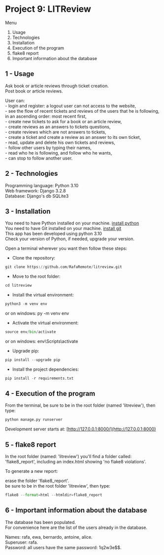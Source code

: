 # Project 9: LITReview

Menu

1. Usage
2. Technologies
3. Installation
4. Execution of the program
5. flake8 report
6. Important information about the database

## 1 - Usage

Ask book or article reviews through ticket creation.  
Post book or article reviews.  

User can:  
    - login and register: a logout user can not access to the website,  
    - see the flow of recent tickets and reviews of the users that he is following, in an ascending order: most recent first,  
    - create new tickets to ask for a book or an article review,  
    - create reviews as an answers to tickets questions,  
    - create reviews which are not answers to tickets,  
    - create a ticket and create a review as an answer to its own ticket,  
    - read, update and delete his own tickets and reviews,  
    - follow other users by typing their names,  
    - read who he is following, and follow who he wants,  
    - can stop to follow another user.  

## 2 - Technologies

Programming language: Python 3.10  
Web framework: Django 3.2.8  
Database: Django's db SQLite3  

## 3 - Installation

You need to have Python installed on your machine. [install python](https://www.python.org/downloads/)  
You need to have Git installed on your machine. [install git](https://git-scm.com/book/en/v2/Getting-Started-Installing-Git)  
This app has been developed using python 3.10  
Check your version of Python, if needed, upgrade your version.  
  
Open a terminal wherever you want then follow these steps:  

- Clone the repository:  

```python
git clone https://github.com/RafaRemote/litreview.git
```

- Move to the root folder:  

```python
cd litreview
```

- Install the virtual environment:  

```python
python3 -m venv env
```

or on windows: py -m venv env  

- Activate the virtual environment:  

```python
source env/bin/activate
```

or on windows: env\Scripts\activate  

- Upgrade pip:  

```python
pip install --upgrade pip
```

- Install the project dependencies:  

```python
pip install -r requirements.txt
```

## 4 - Execution of the program

From the terminal, be sure to be in the root folder (named 'litreview'), then type:  

```python
python manage.py runserver
```

Development server starts at: [http://127.0.0.1:8000/](http://127.0.0.1:8000)  

## 5 - flake8 report

In the root folder (named: 'litreview') you'll find a folder called: 'flake8_report', including an index.html showing 'no flake8 violations'.  

To generate a new report:  

erase the folder 'flake8_report'.  
be sure to be in the root folder 'litreview', then type:  

```python
flake8 --format=html --htmldir=flake8_report
```

## 6 - Important information about the database

The database has been populated.  
For convenience here are the list of the users already in the database.  

Names: rafa, ewa, bernardo, antoine, alice.  
Superuser: rafa.  
Password: all users have the same password: 1q2w3e$$.  
